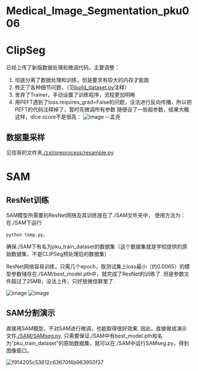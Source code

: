# Medical_Image_Segmentation_pku006

# ClipSeg

已经上传了新版数据处理和微调代码，主要调整：
1. 彻底分离了数据处理和训练，但是要求有较大的内存才能跑
2. 修正了各种细节问题，（见[build_dataset.py](./CLIP/build_dataset.py)注释）
3. 舍弃了Trainer，手动设置了训练程序，流程更加明晰
4. 用PEFT遇到了loss.requires_grad=False的问题，没法进行反向传播，所以把PEFT的代码注释掉了，暂时先微调所有参数
随便设了一些超参数，结果大概这样，dice score不是很高：
![image](https://github.com/user-attachments/assets/f3ef740c-4654-4e2c-9e6f-34bd81f85c3b)
--孟尧

## 数据重采样
见信哥的文件夹[./zxl/preprocess/resample.py](./zxl/preprocess/resample.py)

# SAM
## ResNet训练
SAM模型所需要的ResNet网络及其训练放在了./SAM文件夹中，
使用方法为：
在./SAM下运行
```shell
python temp.py，
```
确保./SAM下有名为pku_train_dataset的数据集（这个数据集就是学校提供的原始数据集，不是CLIPSeg预处理后的数据集）.

ResNet网络容易训练，只需几个epoch，取测试集上loss最小（约0.0065）的模型参数储存在./SAM/best_model.pth中，就完成了ResNet的训练了. 
但是参数文件超过了25MB，没法上传，只好放微信群里了.

![image](https://github.com/user-attachments/assets/3ae0364f-18bb-40fa-abea-614d22181a86)
![image](https://github.com/user-attachments/assets/5739383f-ed6a-4137-9798-c91a9b3e1a8a)

## SAM分割演示
直接用SAM模型，不对SAM进行微调，也能取得很好效果. 
因此，直接做成演示文件[./SAM/SAMseg.py](./SAM/SAMseg.py). 
只需要保证./SAM中有best_model.pth和名为"pku_train_dataset"的原始数据集，就可以在./SAM中运行SAMseg.py，得到图像窗口。

![f914205c53612c63670f4b963950f37](https://github.com/user-attachments/assets/530ce3f4-457b-4d75-bc21-0185b9e7c7d4)

